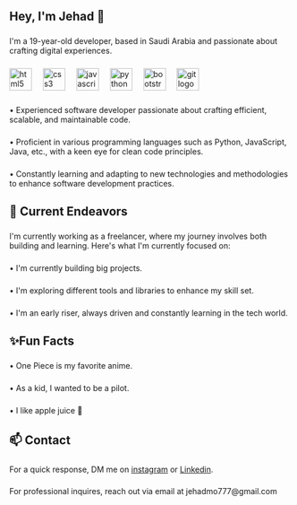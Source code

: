 <h2 align="left">Hey, I'm Jehad 👋</h2>

###

<p align="left">I'm a 19-year-old developer, based in Saudi Arabia and passionate about crafting digital experiences.</p>

###

<div align="left">
  <img src="https://cdn.jsdelivr.net/gh/devicons/devicon/icons/html5/html5-original.svg" height="40" alt="html5 logo"  />
  <img width="12" />
  <img src="https://cdn.jsdelivr.net/gh/devicons/devicon/icons/css3/css3-original.svg" height="40" alt="css3 logo"  />
  <img width="12" />
  <img src="https://cdn.jsdelivr.net/gh/devicons/devicon/icons/javascript/javascript-original.svg" height="40" alt="javascript logo"  />
  <img width="12" />
  <img src="https://cdn.jsdelivr.net/gh/devicons/devicon/icons/python/python-original.svg" height="40" alt="python logo"  />
  <img width="12" />
  <img src="https://cdn.jsdelivr.net/gh/devicons/devicon/icons/bootstrap/bootstrap-original.svg" height="40" alt="bootstrap logo"  />
  <img width="12" />
  <img src="https://cdn.jsdelivr.net/gh/devicons/devicon/icons/git/git-original.svg" height="40" alt="git logo"  />
</div>

###

<p align="left">• Experienced software developer passionate about crafting efficient, scalable, and maintainable code.</p>

###

<p align="left">• Proficient in various programming languages such as Python, JavaScript, Java, etc., with a keen eye for clean code principles.</p>

###

<p align="left">• Constantly learning and adapting to new technologies and methodologies to enhance software development practices.</p>

###

<h2 align="left">🔭 Current Endeavors</h2>

###

<p align="left">I'm currently working as a freelancer, where my journey involves both building and learning. Here's what I'm currently focused on:</p>

###

<p align="left">  • I'm currently building big projects.</p>

###

<p align="left">  • I'm exploring different tools and libraries to enhance my skill set.</p>

###

<p align="left">  • I'm an early riser, always driven and constantly learning in the tech world.</p>

###

<h2 align="left">✨Fun Facts</h2>

###

<p align="left">• One Piece is my favorite anime.</p>

###

<p align="left">• As a kid, I wanted to be a pilot.</p>

###

<p align="left">• I like apple juice 🧃</p>

###

<h2 align="left">📫 Contact</h2>

###

<p align="left">For a quick response, DM me on <a href="https://www.instagram.com/itsjehad007/">instagram</a> or <a href="https://www.linkedin.com/in/jehad-mohammed-069b162a5/">Linkedin</a>.</p>

###

<p align="left">For professional inquires, reach out via email at jehadmo777@gmail.com</p>

###
